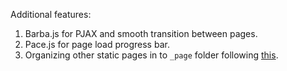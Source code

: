 Additional features:
1. Barba.js for PJAX and smooth transition between pages.
2. Pace.js for page load progress bar.
3. Organizing other static pages in to `_page` folder following [this](http://damonbauer.me/organizing-jekyll-pages/).
